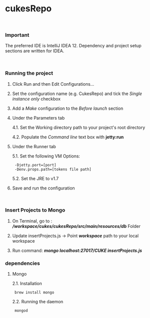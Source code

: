cukesRepo
=========

<br/>


### Important

The preferred IDE is IntelliJ IDEA 12. Dependency and project setup sections are written for IDEA.

<br/>


### Running the project

1. Click Run and then Edit Configurations…

2. Set the configuration name (e.g. CukesRepo) and tick the *Single instance only* checkbox

3. Add a *Make* configuration to the *Before launch* section

4. Under the Parameters tab

    4.1. Set the Working directory path to your project's root directory

    4.2. Populate the *Command line* text box with **jetty:run**

5. Under the Runner tab

    5.1. Set the following VM Options:

        -Djetty.port=[port]
        -Denv.props.path=[tokens file path]

    5.2. Set the JRE to v1.7

6. Save and run the configuration

<br/>


### Insert Projects to Mongo


1. On Terminal, go to : ***/workspace/cukes/cukesRepo/src/main/resources/db*** Folder

2. Update insertProjects.js -> Point ***workspace*** path to your local workspace

3. Run command: ***mongo localhost:27017/CUKE insertProjects.js***


### dependencies


1. Mongo

    2.1. Installation

        brew install mongo

    2.2. Running the daemon

        mongod